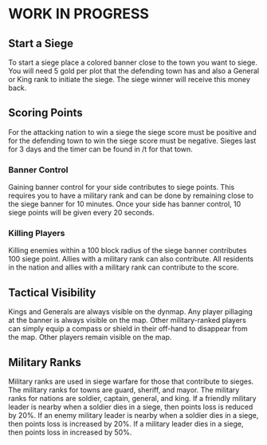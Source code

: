 # WORK IN PROGRESS 
## Start a Siege

To start a siege place a colored banner close to the town you want to siege. You will need 5 gold per plot that the defending town has and also a General or King rank to initiate the siege. The siege winner will receive this money back.

## Scoring Points
For the attacking nation to win a siege the siege score must be positive and for the defending town to win the siege score must be negative. Sieges last for 3 days and the timer can be found in /t for that town. 

### Banner Control 
Gaining banner control for your side contributes to siege points. This requires you to have a military rank and can be done by remaining close to the siege banner for 10 minutes. Once your side has banner control, 10 siege points will be given every 20 seconds. 

### Killing Players
Killing enemies within a 100 block radius of the siege banner contributes 100 siege point. Allies with a military rank can also contribute. All residents in the nation and allies with a military rank can contribute to the score. 

## Tactical Visibility 
Kings and Generals are always visible on the dynmap. Any player pillaging at the banner is always visible on the map. Other military-ranked players can simply equip a compass or shield in their off-hand to disappear from the map. Other players remain visible on the map.

## Military Ranks
Military ranks are used in siege warfare for those that contribute to sieges. The military ranks for towns are guard, sheriff, and mayor. The military ranks for nations are soldier, captain, general, and king. If a friendly military leader is nearby when a soldier dies in a siege, then points loss is reduced by 20%. If an enemy military leader is nearby when a soldier dies in a siege, then points loss is increased by 20%. If a military leader dies in a siege, then points loss in increased by 50%. 


